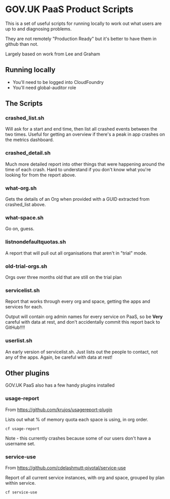 # GOV.UK PaaS Product Scripts

This is a set of useful scripts for running locally to work out what users are up to and diagnosing problems.

They are not remotely "Production Ready" but it's better to have them in github than not.

Largely based on work from Lee and Graham

## Running locally

- You'll need to be logged into CloudFoundry
- You'll need global-auditor role

## The Scripts

### crashed_list.sh
Will ask for a start and end time, then list all crashed events between the two times. Useful for getting an overview if there's a peak in app crashes on the metrics dashboard.

### crashed_detail.sh
Much more detailed report into other things that were happening around the time of each crash. Hard to understand if you don't know what you're looking for from the report above.

### what-org.sh
Gets the details of an Org when provided with a GUID extracted from crashed_list above.

### what-space.sh
Go on, guess.

### listnondefaultquotas.sh
A report that will pull out all organisations that aren't in "trial" mode.

### old-trial-orgs.sh
Orgs over three months old that are still on the trial plan

### servicelist.sh
Report that works through every org and space, getting the apps and services for each.

Output will contain org admin names for every service on PaaS, so be **Very** careful with data at rest, and don't accidentally commit this report back to GitHub!!!!

### userlist.sh
An early version of servicelist.sh. Just lists out the people to contact, not any of the apps. Again, be careful with data at rest!

## Other plugins
GOV.UK PaaS also has a few handy plugins installed

### usage-report
From https://github.com/krujos/usagereport-plugin

Lists out what % of memory quota each space is using, in org order.

``cf usage-report``

Note - this currently crashes because some of our users don't have a username set.

### service-use
From https://github.com/cdelashmutt-pivotal/service-use

Report of all current service instances, with org and space, grouped by plan within service.

``cf service-use``

